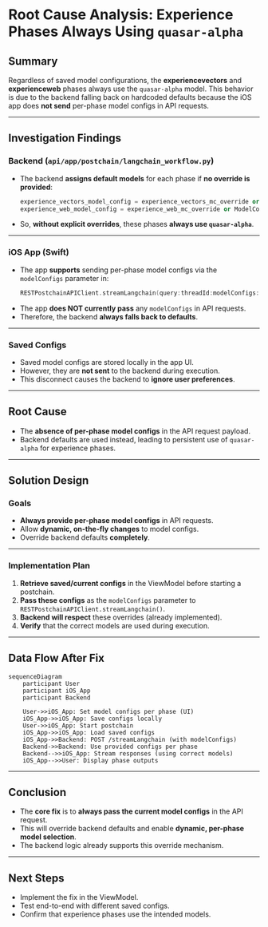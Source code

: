 # Root Cause Analysis: Experience Phases Always Using `quasar-alpha`

## Summary

Regardless of saved model configurations, the **experiencevectors** and **experienceweb** phases always use the `quasar-alpha` model. This behavior is due to the backend falling back on hardcoded defaults because the iOS app does **not send** per-phase model configs in API requests.

---

## Investigation Findings

### Backend (`api/app/postchain/langchain_workflow.py`)

- The backend **assigns default models** for each phase if **no override is provided**:
  ```python
  experience_vectors_model_config = experience_vectors_mc_override or ModelConfig(provider="openrouter", model_name="openrouter/quasar-alpha", temperature=default_temp)
  experience_web_model_config = experience_web_mc_override or ModelConfig(provider="openrouter", model_name="openrouter/quasar-alpha", temperature=default_temp)
  ```
- So, **without explicit overrides**, these phases **always use `quasar-alpha`**.

---

### iOS App (Swift)

- The app **supports** sending per-phase model configs via the `modelConfigs` parameter in:
  ```swift
  RESTPostchainAPIClient.streamLangchain(query:threadId:modelConfigs:onPhaseUpdate:)
  ```
- The app **does NOT currently pass** any `modelConfigs` in API requests.
- Therefore, the backend **always falls back to defaults**.

---

### Saved Configs

- Saved model configs are stored locally in the app UI.
- However, they are **not sent** to the backend during execution.
- This disconnect causes the backend to **ignore user preferences**.

---

## Root Cause

- The **absence of per-phase model configs** in the API request payload.
- Backend defaults are used instead, leading to persistent use of `quasar-alpha` for experience phases.

---

## Solution Design

### Goals

- **Always provide per-phase model configs** in API requests.
- Allow **dynamic, on-the-fly changes** to model configs.
- Override backend defaults **completely**.

---

### Implementation Plan

1. **Retrieve saved/current configs** in the ViewModel before starting a postchain.
2. **Pass these configs** as the `modelConfigs` parameter to `RESTPostchainAPIClient.streamLangchain()`.
3. **Backend will respect** these overrides (already implemented).
4. **Verify** that the correct models are used during execution.

---

## Data Flow After Fix

```mermaid
sequenceDiagram
    participant User
    participant iOS_App
    participant Backend

    User->>iOS_App: Set model configs per phase (UI)
    iOS_App->>iOS_App: Save configs locally
    User->>iOS_App: Start postchain
    iOS_App->>iOS_App: Load saved configs
    iOS_App->>Backend: POST /streamLangchain (with modelConfigs)
    Backend->>Backend: Use provided configs per phase
    Backend-->>iOS_App: Stream responses (using correct models)
    iOS_App-->>User: Display phase outputs
```

---

## Conclusion

- The **core fix** is to **always pass the current model configs** in the API request.
- This will override backend defaults and enable **dynamic, per-phase model selection**.
- The backend logic already supports this override mechanism.

---

## Next Steps

- Implement the fix in the ViewModel.
- Test end-to-end with different saved configs.
- Confirm that experience phases use the intended models.
